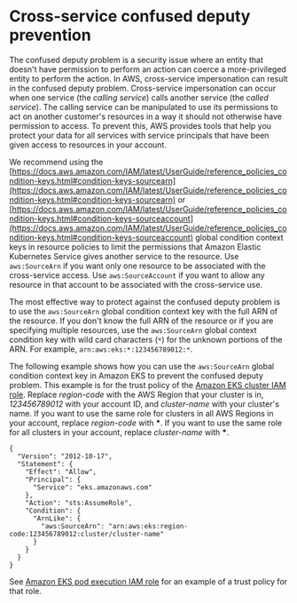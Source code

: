 # Cross\-service confused deputy prevention<a name="cross-service-confused-deputy-prevention"></a>

The confused deputy problem is a security issue where an entity that doesn't have permission to perform an action can coerce a more\-privileged entity to perform the action\. In AWS, cross\-service impersonation can result in the confused deputy problem\. Cross\-service impersonation can occur when one service \(the *calling service*\) calls another service \(the *called service*\)\. The calling service can be manipulated to use its permissions to act on another customer's resources in a way it should not otherwise have permission to access\. To prevent this, AWS provides tools that help you protect your data for all services with service principals that have been given access to resources in your account\. 

We recommend using the [https://docs.aws.amazon.com/IAM/latest/UserGuide/reference_policies_condition-keys.html#condition-keys-sourcearn](https://docs.aws.amazon.com/IAM/latest/UserGuide/reference_policies_condition-keys.html#condition-keys-sourcearn) or [https://docs.aws.amazon.com/IAM/latest/UserGuide/reference_policies_condition-keys.html#condition-keys-sourceaccount](https://docs.aws.amazon.com/IAM/latest/UserGuide/reference_policies_condition-keys.html#condition-keys-sourceaccount) global condition context keys in resource policies to limit the permissions that Amazon Elastic Kubernetes Service gives another service to the resource\. Use `aws:SourceArn` if you want only one resource to be associated with the cross\-service access\. Use `aws:SourceAccount` if you want to allow any resource in that account to be associated with the cross\-service use\.

The most effective way to protect against the confused deputy problem is to use the `aws:SourceArn` global condition context key with the full ARN of the resource\. If you don't know the full ARN of the resource or if you are specifying multiple resources, use the `aws:SourceArn` global context condition key with wild card characters \(`*`\) for the unknown portions of the ARN\. For example, `arn:aws:eks:*:123456789012:*`\. 

The following example shows how you can use the `aws:SourceArn` global condition context key in Amazon EKS to prevent the confused deputy problem\. This example is for the trust policy of the [Amazon EKS cluster IAM role](service_IAM_role.md)\. Replace *region\-code* with the AWS Region that your cluster is in, *123456789012* with your account ID, and *cluster\-name* with your cluster's name\. If you want to use the same role for clusters in all AWS Regions in your account, replace *region\-code* with **\***\. If you want to use the same role for all clusters in your account, replace *cluster\-name* with **\***\.

```
{
  "Version": "2012-10-17",
  "Statement": {
    "Effect": "Allow",
    "Principal": {
      "Service": "eks.amazonaws.com"
    },
    "Action": "sts:AssumeRole",
    "Condition": {
      "ArnLike": {
        "aws:SourceArn": "arn:aws:eks:region-code:123456789012:cluster/cluster-name"
      }
    }
  }
}
```

See [Amazon EKS pod execution IAM role](pod-execution-role.md) for an example of a trust policy for that role\.